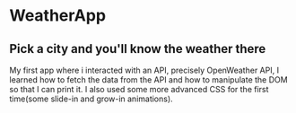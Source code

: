 # WeatherApp
Pick a city and you'll know the weather there
---------------------------------------------
My first app where i interacted with an API, precisely OpenWeather API, I learned how to fetch the data from the API and how to manipulate the DOM so that I can print it. I also used some more advanced CSS for the first time(some slide-in and grow-in animations).
